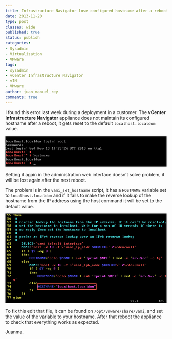 ```yaml
---
title: Infrastructure Navigator lose configured hostname after a reboot
date: 2013-11-20
type: post
classes: wide
published: true
status: publish
categories:
- Sysadmin
- Virtualization
- VMware
tags:
- sysadmin
- vCenter Infrastructure Navigator
- vIN
- VMware
author: juan_manuel_rey
comments: true
---
```


I found this error last week during a deployment in a customer. The **vCenter Infrastructure Navigator** appliance does not maintain its configured hostname after a reboot, it gets reset to the default `localhost.localdom` value.

[![](/assets/images/vin_fail_hostname.png "vIN hostname")]({{site.url}}/assets/images/vin_fail_hostname.png)

Setting it again in the administration web interface doesn’t solve problem, it will be lost again after the next reboot.

The problem is in the `vami_set_hostname` script, it has a `HOSTNAME` variable set to `localhost.localdom` and if it fails to make the reverse lookup of the hostname from the IP address using the host command it will be set to the default value.

[![](/assets/images/vami_script_hostname_variable.png "HOSTNAME variable")]({{site.url}}/assets/images/vami_script_hostname_variable.png)

To fix this edit that file, it can be found on `/opt/vmware/share/vami`, and set the value of the variable to your hostname. After that reboot the appliance to check that everything works as expected.

Juanma.
